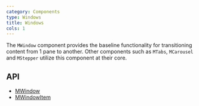 ```yaml
---
category: Components
type: Windows
title: Windows
cols: 1
---
```


The `MWindow` component provides the baseline functionality for transitioning content from 1 pane to another. Other
components such as `MTabs`, `MCarousel` and `MStepper` utilize this component at their core.

## API

- [MWindow](/api/MWindow)
- [MWindowItem](/api/MWindowItem)